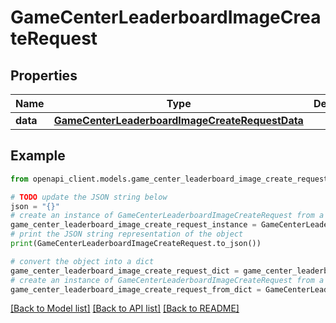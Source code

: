 # GameCenterLeaderboardImageCreateRequest


## Properties

Name | Type | Description | Notes
------------ | ------------- | ------------- | -------------
**data** | [**GameCenterLeaderboardImageCreateRequestData**](GameCenterLeaderboardImageCreateRequestData.md) |  | 

## Example

```python
from openapi_client.models.game_center_leaderboard_image_create_request import GameCenterLeaderboardImageCreateRequest

# TODO update the JSON string below
json = "{}"
# create an instance of GameCenterLeaderboardImageCreateRequest from a JSON string
game_center_leaderboard_image_create_request_instance = GameCenterLeaderboardImageCreateRequest.from_json(json)
# print the JSON string representation of the object
print(GameCenterLeaderboardImageCreateRequest.to_json())

# convert the object into a dict
game_center_leaderboard_image_create_request_dict = game_center_leaderboard_image_create_request_instance.to_dict()
# create an instance of GameCenterLeaderboardImageCreateRequest from a dict
game_center_leaderboard_image_create_request_from_dict = GameCenterLeaderboardImageCreateRequest.from_dict(game_center_leaderboard_image_create_request_dict)
```
[[Back to Model list]](../README.md#documentation-for-models) [[Back to API list]](../README.md#documentation-for-api-endpoints) [[Back to README]](../README.md)


